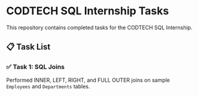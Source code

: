 # CODTECH SQL Internship Tasks

This repository contains completed tasks for the CODTECH SQL Internship.

## 📋 Task List

### ✅ Task 1: SQL Joins
Performed INNER, LEFT, RIGHT, and FULL OUTER joins on sample `Employees` and `Departments` tables.

